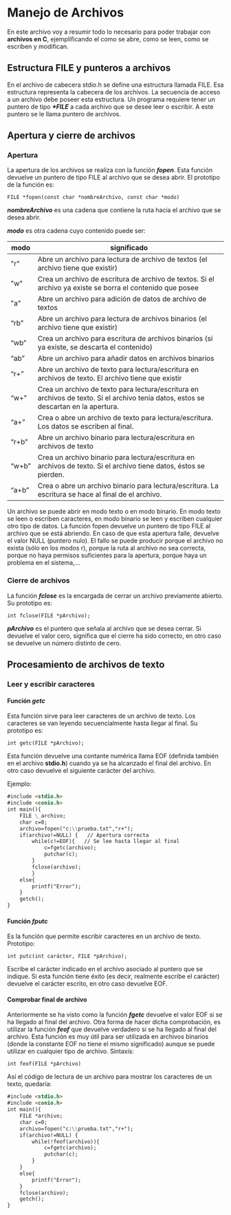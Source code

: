 # Manejo de Archivos

En este archivo voy a resumir todo lo necesario para poder trabajar con **archivos en C**, ejemplificando el como se abre, como se leen, como se escriben y modifican.

## Estructura FILE y punteros a archivos

En el archivo de cabecera stdio.h se define una estructura llamada FILE. Esa estructura
representa la cabecera de los archivos. La secuencia de acceso a un archivo debe poseer
esta estructura.
Un programa requiere tener un puntero de tipo **_\*FILE_** a cada archivo que se desee leer
o escribir. A este puntero se le llama puntero de archivos.

## Apertura y cierre de archivos

### Apertura

La apertura de los archivos se realiza con la función **_fopen_**. Esta función devuelve un puntero de tipo FILE al archivo que se desea abrir. El prototipo de la función es:

`FILE *fopen(const char *nombreArchivo, const char *modo)`

**_nombreArchivo_** es una cadena que contiene la ruta hacia el archivo que se desea abrir.

**_modo_** es otra cadena cuyo contenido puede ser:

| modo  | significado                                                                                                                         |
| ----- | ----------------------------------------------------------------------------------------------------------------------------------- |
| "r"   | Abre un archivo para lectura de archivo de textos (el archivo tiene que existir)                                                    |
| "w"   | Crea un archivo de escritura de archivo de textos. Si el archivo ya existe se borra el contenido que posee                          |
| "a"   | Abre un archivo para adición de datos de archivo de textos                                                                          |
| “rb”  | Abre un archivo para lectura de archivos binarios (el archivo tiene que existir)                                                    |
| “wb”  | Crea un archivo para escritura de archivos binarios (si ya existe, se descarta el contenido)                                        |
| “ab”  | Abre un archivo para añadir datos en archivos binarios                                                                              |
| “r+”  | Abre un archivo de texto para lectura/escritura en archivos de texto. El archivo tiene que existir                                  |
| “w+”  | Crea un archivo de texto para lectura/escritura en archivos de texto. Si el archivo tenía datos, estos se descartan en la apertura. |
| “a+”  | Crea o abre un archivo de texto para lectura/escritura. Los datos se escriben al final.                                             |
| “r+b” | Abre un archivo binario para lectura/escritura en archivos de texto                                                                 |
| “w+b” | Crea un archivo binario para lectura/escritura en archivos de texto. Si el archivo tiene datos, éstos se pierden.                   |
| “a+b” | Crea o abre un archivo binario para lectura/escritura. La escritura se hace al final de el archivo.                                 |

Un archivo se puede abrir en modo texto o en modo binario. En modo texto se leen o
escriben caracteres, en modo binario se leen y escriben cualquier otro tipo de datos.
La función fopen devuelve un puntero de tipo FILE al archivo que se está abriendo.
En caso de que esta apertura falle, devuelve el valor NULL (puntero nulo). El fallo se
puede producir porque el archivo no exista (sólo en los modos r), porque la ruta al archivo
no sea correcta, porque no haya permisos suficientes para la apertura, porque haya un
problema en el sistema,...

### Cierre de archivos

La función **_fclose_** es la encargada de cerrar un archivo previamente abierto. Su prototipo es:

`int fclose(FILE *pArchivo);`

**_pArchivo_** es el puntero que señala al archivo que se desea cerrar. Si devuelve el valor cero,
significa que el cierre ha sido correcto, en otro caso se devuelve un número distinto de
cero.

## Procesamiento de archivos de texto

### Leer y escribir caracteres

#### Función _getc_

Esta función sirve para leer caracteres de un archivo de texto. Los caracteres se van leyendo secuencialmente hasta llegar al final. Su prototipo es:

`int getc(FILE *pArchivo);`

Esta función devuelve una contante numérica llama EOF (definida también en el archivo **stdio.h**) cuando ya se ha alcanzado el final del archivo. En otro caso devuelve el siguiente carácter del archivo.

Ejemplo:

```markdown
#include <stdio.h>
#include <conio.h>
int main(){
    FILE \_archivo;
    char c=0;
    archivo=fopen("c:\\prueba.txt","r+");
    if(archivo!=NULL) {   // Apertura correcta
        while(c!=EOF){   // Se lee hasta llegar al final
            c=fgetc(archivo);
            putchar(c);
        }
        fclose(archivo);
        }
    else{
        printf("Error");
    }
    getch();
}
```

#### Función _fputc_

Es la función que permite escribir caracteres en un archivo de texto. Prototipo:

`int putc(int carácter, FILE *pArchivo);`

Escribe el carácter indicado en el archivo asociado al puntero que se indique. Si esta función tiene éxito (es decir, realmente escribe el carácter) devuelve el carácter escrito, en otro caso devuelve EOF.

#### Comprobar final de archivo

Anteriormente se ha visto como la función **_fgetc_** devuelve el valor EOF si se ha llegado al
final del archivo. Otra forma de hacer dicha comprobación, es utilizar la función **_feof_** que
devuelve verdadero si se ha llegado al final del archivo. Esta función es muy útil para ser
utilizada en archivos binarios (donde la constante EOF no tiene el mismo significado)
aunque se puede utilizar en cualquier tipo de archivo. Sintaxis:

`int feof(FILE *pArchivo)`

Así el código de lectura de un archivo para mostrar los caracteres de un texto, quedaría:

```markdown
#include <stdio.h>
#include <conio.h>
int main(){
    FILE *archivo;
    char c=0;
    archivo=fopen("c:\\prueba.txt","r+");
    if(archivo!=NULL) {
        while(!feof(archivo)){
            c=fgetc(archivo);
            putchar(c);
        }
    }
    else{
        printf("Error");
    }
    fclose(archivo);
    getch();
}
```
